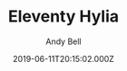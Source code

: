 ---
title: Eleventy Hylia
github: https://github.com/hankchizljaw/hylia
demo: https://hylia.website/
date: 2019-06-11T20:15:02.000Z
author: Andy Bell
thumbnail: themes/andy-piccalilli-hylia.jpg
ssg:
  - Eleventy
cms:
  - NetlifyCMS
description: >-
  Hylia is a lightweight Eleventy starter kit to help you to create your own
  blog or personal website.
draft: true
publish_date: '2019-06-11T20:15:02Z'
update_date: '2021-10-15T19:09:18Z'
github_star: 899
github_fork: 230
---